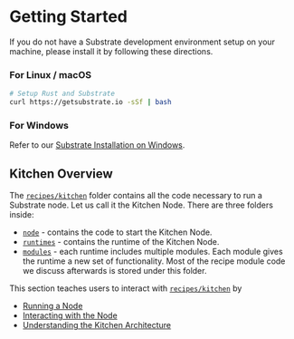 # Getting Started

If you do not have a Substrate development environment setup on your machine, please install it by following these directions.

### For Linux / macOS

```bash
# Setup Rust and Substrate
curl https://getsubstrate.io -sSf | bash
```

### For Windows

Refer to our [Substrate Installation on Windows](https://substrate.dev/docs/en/next/getting-started#getting-started-on-windows).

## Kitchen Overview

The [`recipes/kitchen`](https://github.com/substrate-developer-hub/recipes/tree/master/kitchen) folder contains all the code necessary to run a Substrate node. Let us call it the Kitchen Node. There are three folders inside:

  * [`node`](https://github.com/substrate-developer-hub/recipes/tree/master/kitchen/node) - contains the code to start the Kitchen Node.
  * [`runtimes`](https://github.com/substrate-developer-hub/recipes/tree/master/kitchen/runtimes) - contains the runtime of the Kitchen Node.
  * [`modules`](https://github.com/substrate-developer-hub/recipes/tree/master/kitchen/modules) - each runtime includes multiple modules. Each module gives the runtime a new set of functionality. Most of the recipe module code we discuss afterwards is stored under this folder.

This section teaches users to interact with [`recipes/kitchen`](https://github.com/substrate-developer-hub/recipes/tree/master/kitchen) by
* [Running a Node](./runnode.md)
* [Interacting with the Node](./interactnode.md)
* [Understanding the Kitchen Architecture](./usingkitchen.md)
